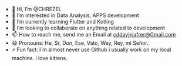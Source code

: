 - 👋 Hi, I’m @CHREZEL
- 👀 I’m interested in Data Analysis, APPS development
- 🌱 I’m currently learning Flutter and Kotling
- 💞️ I’m looking to collaborate on anything related to development
- 📫 How to reach me, send me an Email at cddayjkjafrer@Gmail.com 
- 😄 Pronouns: He, Sr, Don, Ese, Vato, Wey, Rey, mi Señor. 
- ⚡ Fun fact: I´m almost never use Github i usually work on my local machine. i love kittens.

<!---
CHREZEL/CHREZEL is a ✨ special ✨ repository because its `README.md` (this file) appears on your GitHub profile.
You can click the Preview link to take a look at your changes.
--->
